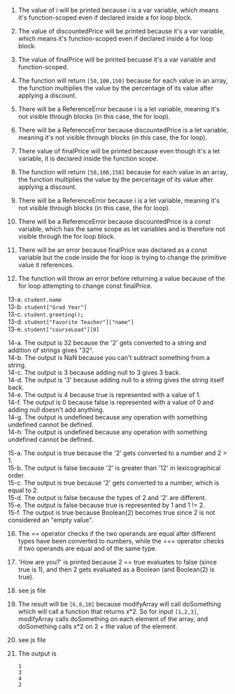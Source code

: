 1. The value of i will be printed because i is a var variable, which means it's function-scoped even if declared inside a for loop block.
2. The value of discountedPrice will be printed because it's a var variable, which means it's function-scoped even if declared inside a for loop block.
3. The value of finalPrice will be printed becuase it's a var variable and function-scoped.
4. The function will return `[50,100,150]` because for each value in an array, the function multiplies the value by the percentage of its value after applying a discount.

5. There will be a ReferenceError because i is a let variable, meaning it's not visible through blocks (in this case, the for loop).
6. There will be a ReferenceError because discountedPrice is a let variable, meaning it's not visible through blocks (in this case, the for loop).
7. There value of finalPrice will be printed because even though it's a let variable, it is declared inside the function scope.
8. The function will return `[50,100,150]` because for each value in an array, the function multiplies the value by the percentage of its value after applying a discount.

9. There will be a ReferenceError because i is a let variable, meaning it's not visible through blocks (in this case, the for loop).
10. There will be a ReferenceError because discountedPrice is a const variable, which has the same scope as let variables and is therefore not visible through the for loop block.
11. There will be an error because finalPrice was declared as a const variable but the code inside the for loop is trying to change the primitive value it references.
12. The function will throw an error before returning a value because of the for loop attempting to change const finalPrice.

13-a. `student.name`  
13-b. `student["Grad Year"]`  
13-c. `student.greeting();`  
13-d. `student["Favorite Teacher"]["name"]`  
13-e. `student["courseLoad"][0]`  

14-a. The output is 32 because the '2' gets converted to a string and addition of strings gives "32".  
14-b. The output is NaN because you can't subtract something from a string.  
14-c. The output is 3 because adding null to 3 gives 3 back.  
14-d. The output is '3' because adding null to a string gives the string itself back.  
14-e. The output is 4 because true is represented with a value of 1.  
14-f. The output is 0 because false is represented with a value of 0 and adding null doesn't add anything.  
14-g. The output is undefined because any operation with something undefined cannot be defined.  
14-h. The output is undefined because any operation with something undefined cannot be defined.  

15-a. The output is true because the '2' gets converted to a number and 2 > 1.  
15-b. The output is false because '2' is greater than '12' in lexicographical order.  
15-c. The output is true because '2' gets converted to a number, which is equal to 2.  
15-d. The output is false because the types of 2 and '2' are different.  
15-e. The output is false because true is represented by 1 and 1 != 2.  
15-f. The output is true because Boolean(2) becomes true since 2 is not considered an "empty value".  

16. The == operator checks if the two operands are equal after different types have been converted to numbers, while the === operator checks if two operands are equal and of the same type.

17. 'How are you?' is printed because 2 == true evaluates to false (since true is 1), and then 2 gets evaluated as a Boolean (and Boolean(2) is true).

18. see js file

19. The result will be `[6,8,10]` because modifyArray will call doSomething which will call a function that returns x\*2. So for input `[1,2,3]`, modifyArray calls doSomething on each element of the array, and doSomething calls x\*2 on 2 + the value of the element.

20. see js file

21. The output is 
    ``` 
    1  
    3
    4   
    2 
    ```
    


